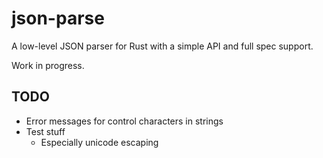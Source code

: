 # json-parse

A low-level JSON parser for Rust with a simple API and full spec support.

Work in progress.

TODO
---
- Error messages for control characters in strings
- Test stuff
    - Especially unicode escaping
